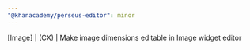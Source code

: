 ```yaml
---
"@khanacademy/perseus-editor": minor
---
```


[Image] | (CX) | Make image dimensions editable in Image widget editor
